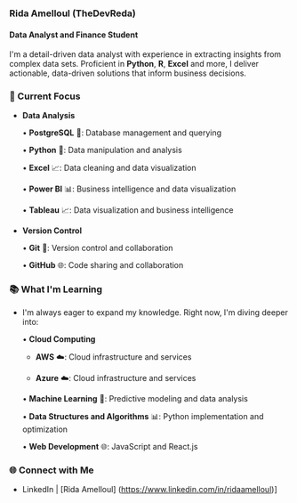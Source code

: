 ### Rida Amelloul (TheDevReda)
#### Data Analyst and Finance Student

I'm a detail-driven data analyst with experience in extracting insights from complex data sets. Proficient in **Python**, **R**, **Excel** and more, I deliver actionable, data-driven solutions that inform business decisions.

### 🚀 Current Focus

* **Data Analysis**

  • **PostgreSQL** 🐙: Database management and querying
  
  • **Python** 🐍: Data manipulation and analysis
  
  • **Excel** 📈: Data cleaning and data visualization
  
  • **Power BI** 📊: Business intelligence and data visualization
  
  • **Tableau** 📈: Data visualization and business intelligence
  
* **Version Control**
  
  • **Git** 🤖: Version control and collaboration
  
  • **GitHub** 🌐: Code sharing and collaboration

### 📚 What I'm Learning

* I'm always eager to expand my knowledge. Right now, I'm diving deeper into:
  
  • **Cloud Computing**
  
    - **AWS** ☁️: Cloud infrastructure and services
      
    - **Azure** ☁️: Cloud infrastructure and services
      
  • **Machine Learning** 🤖: Predictive modeling and data analysis
  
  • **Data Structures and Algorithms** 📊: Python implementation and optimization
  
  • **Web Development** 🌐: JavaScript and React.js

### 🌐 Connect with Me

* LinkedIn | [Rida Amelloul] (https://www.linkedin.com/in/ridaamelloul)]
